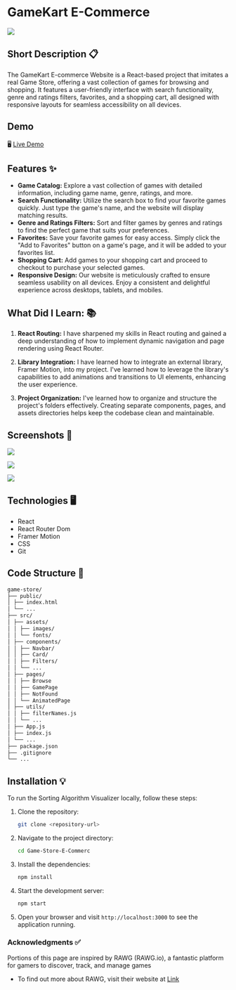 # GameKart E-Commerce

![](https://iili.io/HLtiELx.png)

## Short Description 📋

The GameKart E-commerce Website is a React-based project that imitates a real Game Store, offering a vast collection of games for browsing and shopping. It features a user-friendly interface with search functionality, genre and ratings filters, favorites, and a shopping cart, all designed with responsive layouts for seamless accessibility on all devices. 

## Demo

🖥 [Live Demo](https://game-store-e-commerce.netlify.app/react-ecommerce-store/browse)

## Features ✨

- **Game Catalog:** Explore a vast collection of games with detailed information, including game name, genre, ratings, and more.
- **Search Functionality:** Utilize the search box to find your favorite games quickly. Just type the game's name, and the website will display matching results.
- **Genre and Ratings Filters:** Sort and filter games by genres and ratings to find the perfect game that suits your preferences.
- **Favorites:** Save your favorite games for easy access. Simply click the "Add to Favorites" button on a game's page, and it will be added to your favorites list.
- **Shopping Cart:** Add games to your shopping cart and proceed to checkout to purchase your selected games.
- **Responsive Design:** Our website is meticulously crafted to ensure seamless usability on all devices. Enjoy a consistent and delightful experience across desktops, tablets, and mobiles.

## What Did I Learn: 📚

1. **React Routing:** I have sharpened my skills in React routing and gained a deep understanding of how to implement dynamic navigation and page rendering using React Router.

2. **Library Integration:** I have learned how to integrate an external library, Framer Motion, into my project. I've learned how to leverage the library's capabilities to add animations and transitions to UI elements, enhancing the user experience.

3. **Project Organization:** I've learned how to organize and structure the project's folders effectively. Creating separate components, pages, and assets directories helps keep the codebase clean and maintainable.

## Screenshots 📸

![](https://iili.io/HLti1Xj.png)

![](https://iili.io/HLti0zb.png)

![](https://iili.io/HLbHdMP.png)

## Technologies 🖥

- React
- React Router Dom
- Framer Motion
- CSS
- Git

## Code Structure 📁

```bash
game-store/
├── public/
│ ├── index.html
│ └── ...
├── src/
│ ├── assets/
│ │ ├── images/
│ │ └── fonts/
│ ├── components/
│ │ ├── Navbar/
│ │ ├── Card/
│ │ ├── Filters/
│ │ └── ...
│ ├── pages/
│ │ ├── Browse
│ │ ├── GamePage
│ │ ├── NotFound
│ │ └── AnimatedPage
│ ├── utils/
│ │ ├── filterNames.js
│ │ └── ...
│ ├── App.js
│ ├── index.js
│ └── ...
├── package.json
├── .gitignore
└── ...
```

## Installation 💡

To run the Sorting Algorithm Visualizer locally, follow these steps:

1. Clone the repository:

   ```bash
   git clone <repository-url>

   ```

2. Navigate to the project directory:

   ```bash
   cd Game-Store-E-Commerc

   ```

3. Install the dependencies:

   ```bash
   npm install

   ```

4. Start the development server:

   ```bash
   npm start
   ```

5. Open your browser and visit `http://localhost:3000` to see the application running.

### Acknowledgments ✅

Portions of this page are inspired by RAWG (RAWG.io), a fantastic platform for gamers to discover, track, and manage games

- To find out more about RAWG, visit their website at [Link](https://rawg.io/.)
